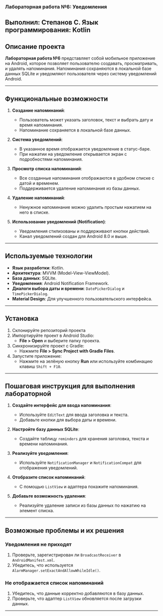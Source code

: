 ### Лабораторная работа №6: Уведомления
Выполнил: Степанов С. Язык программирования: Kotlin
---

## Описание проекта
**Лабораторная работа №6** представляет собой мобильное приложение на Android, которое позволяет пользователю создавать, просматривать, и удалять напоминания. Напоминания сохраняются в локальной базе данных SQLite и уведомляют пользователя через систему уведомлений Android. 

---

## Функциональные возможности
1. **Создание напоминаний**:
   - Пользователь может указать заголовок, текст и выбрать дату и время напоминания.
   - Напоминание сохраняется в локальной базе данных.

2. **Система уведомлений**:
   - В указанное время отображается уведомление в статус-баре.
   - При нажатии на уведомление открывается экран с подробностями напоминания.

3. **Просмотр списка напоминаний**:
   - Все созданные напоминания отображаются в удобном списке с датой и временем.
   - Поддерживается удаление напоминания из базы данных.

4. **Удаление напоминаний**:
   - Ненужное напоминание можно удалить простым нажатием на него в списке.

5. **Использование уведомлений (Notification)**:
   - Уведомления стилизованы и поддерживают кнопки действий.
   - Канал уведомлений создан для Android 8.0 и выше.

---

## Используемые технологии
- **Язык разработки**: Kotlin.
- **Архитектура**: MVVM (Model-View-ViewModel).
- **База данных**: SQLite.
- **Уведомления**: Android Notification Framework.
- **Диалоги выбора даты и времени**: `DatePickerDialog` и `TimePickerDialog`.
- **Material Design**: Для улучшенного пользовательского интерфейса.

---

## Установка
1. Склонируйте репозиторий проекта
2. Импортируйте проект в Android Studio:
   - **File > Open** и выберите папку проекта.
3. Синхронизируйте проект с Gradle:
   - Нажмите **File > Sync Project with Gradle Files**.
4. Запустите приложение:
   - Нажмите на зелёную кнопку **Run** или используйте комбинацию клавиш `Shift + F10`.

---

## Пошаговая инструкция для выполнения лабораторной
1. **Создайте интерфейс для ввода напоминания**:
   - Используйте `EditText` для ввода заголовка и текста.
   - Добавьте кнопки для выбора даты и времени.

2. **Настройте базу данных SQLite**:
   - Создайте таблицу `reminders` для хранения заголовка, текста и времени напоминания.

3. **Реализуйте уведомления**:
   - Используйте `NotificationManager` и `NotificationCompat` для отображения уведомлений.

4. **Отобразите список напоминаний**:
   - С помощью `ListView` и адаптера покажите напоминания.

5. **Добавьте возможность удаления**:
   - Реализуйте удаление записи из базы данных по нажатию на элемент списка.

---

## Возможные проблемы и их решения

### Уведомления не приходят
1. Проверьте, зарегистрирован ли `BroadcastReceiver` в `AndroidManifest.xml`.
2. Убедитесь, что используется `AlarmManager.setExactAndAllowWhileIdle()`.

### Не отображается список напоминаний
1. Убедитесь, что данные корректно добавляются в базу данных.
2. Проверьте, что адаптер `ListView` обновляется после загрузки данных.
---

